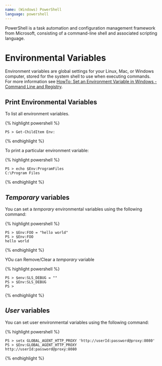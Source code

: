```yaml
---
name: (Windows) PowerShell
language: powershell
---
```


PowerShell is a task automation and configuration management framework from Microsoft, consisting of a command-line shell and associated scripting language.
<!--more-->

# Environmental Variables

Environment variables are global settings for your Linux, Mac, or Windows computer, stored for the system shell to use when executing commands. For more information see [HowTo: Set an Environment Variable in Windows - Command Line and Registry](http://www.dowdandassociates.com/blog/content/howto-set-an-environment-variable-in-windows-command-line-and-registry/).

## Print Environmental Variables

To list all environment variables.

{% highlight powershell %}

    PS > Get-ChildItem Env:
   
{% endhighlight %}

To print a particular environment variable:

{% highlight powershell %}

    PS > echo $Env:ProgramFiles
    C:\Program Files
   
{% endhighlight %}

## *Temporary* variables

You can set a *temporary* environmental variables using the following command:

{% highlight powershell %}

    PS > $Env:FOO = "hello world"
    PS > $Env:FOO
    hello world
   
{% endhighlight %}

YOu can Remove/Clear a *temporary* variable

 {% highlight powershell %}

    PS > $env:SLS_DEBUG = ""
    PS > $Env:SLS_DEBUG
    PS >

{% endhighlight %}

## *User* variables

You can set user environmental variables using the following command:

{% highlight powershell %}

    PS > setx GLOBAL_AGENT_HTTP_PROXY 'http://userId:password@proxy:8080'
    PS > $Env:GLOBAL_AGENT_HTTP_PROXY
    http://userId:password@proxy:8080
   
{% endhighlight %}
